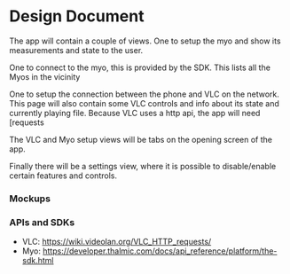 # Design Document
The app will contain a couple of views. One to setup the myo and show its
measurements and state to the user.

One to connect to the myo, this is provided by the SDK. This lists all the
Myos in the vicinity

One to setup the connection between the phone and VLC on the network. This page
will also contain some VLC controls and info about its state and currently
playing file. Because VLC uses a http api, the app will need [requests

The VLC and Myo setup views will be tabs on the opening screen of the app.

Finally there will be a settings view, where it is possible to disable/enable
certain features and controls.

### Mockups


### APIs and SDKs
- VLC: https://wiki.videolan.org/VLC_HTTP_requests/
- Myo: https://developer.thalmic.com/docs/api_reference/platform/the-sdk.html
